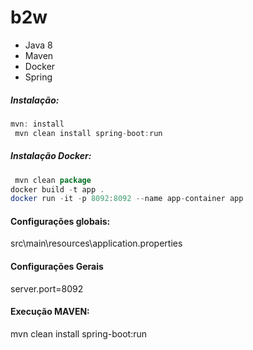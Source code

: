 # b2w

- Java 8
- Maven
- Docker
- Spring

##### Instalação:

```java
mvn: install
 mvn clean install spring-boot:run
```

##### Instalação Docker:

```java
 mvn clean package
docker build -t app . 
docker run -it -p 8092:8092 --name app-container app
```

#### Configurações globais:
src\main\resources\application.properties 

#### Configurações Gerais
server.port=8092

#### Execução MAVEN:
 mvn clean install spring-boot:run

